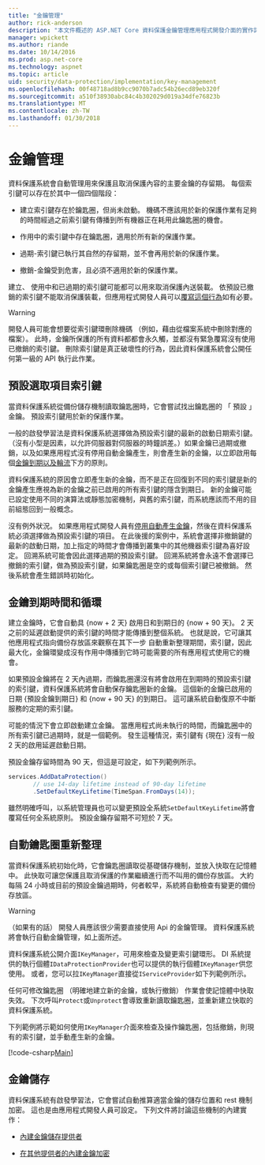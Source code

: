 ```yaml
---
title: "金鑰管理"
author: rick-anderson
description: "本文件概述的 ASP.NET Core 資料保護金鑰管理應用程式開發介面的實作詳細資料。"
manager: wpickett
ms.author: riande
ms.date: 10/14/2016
ms.prod: asp.net-core
ms.technology: aspnet
ms.topic: article
uid: security/data-protection/implementation/key-management
ms.openlocfilehash: 00f48718ad8b9cc9070b7adc54b26ecd89eb320f
ms.sourcegitcommit: a510f38930abc84c4b302029d019a34dfe76823b
ms.translationtype: MT
ms.contentlocale: zh-TW
ms.lasthandoff: 01/30/2018
---
```

# <a name="key-management"></a>金鑰管理

<a name="data-protection-implementation-key-management"></a>

資料保護系統會自動管理用來保護且取消保護內容的主要金鑰的存留期。 每個索引鍵可以存在於其中一個四個階段：

* 建立索引鍵存在於鑰匙圈，但尚未啟動。 機碼不應該用於新的保護作業有足夠的時間經過之前索引鍵有傳播到所有機器正在耗用此鑰匙圈的機會。

* 作用中的索引鍵中存在鑰匙圈，適用於所有新的保護作業。

* 過期-索引鍵已執行其自然的存留期，並不會再用於新的保護作業。

* 撤銷-金鑰受到危害，且必須不適用於新的保護作業。

建立、 使用中和已過期的索引鍵可能都可以用來取消保護內送裝載。 依預設已撤銷的索引鍵不能取消保護裝載，但應用程式開發人員可以[覆寫這個行為](../consumer-apis/dangerous-unprotect.md#data-protection-consumer-apis-dangerous-unprotect)如有必要。

>[!WARNING]
> 開發人員可能會想要從索引鍵環刪除機碼 （例如，藉由從檔案系統中刪除對應的檔案）。 此時，金鑰所保護的所有資料都都會永久觸，並都沒有緊急覆寫沒有使用已撤銷的索引鍵。 刪除索引鍵是真正破壞性的行為，因此資料保護系統會公開任何第一級的 API 執行此作業。

## <a name="default-key-selection"></a>預設選取項目索引鍵

當資料保護系統從備份儲存機制讀取鑰匙圈時，它會嘗試找出鑰匙圈的 「 預設 」 金鑰。 預設索引鍵用於新的保護作業。

一般的啟發學習法是資料保護系統選擇做為預設索引鍵的最新的啟動日期索引鍵。 （沒有小型是因素，以允許伺服器對伺服器的時鐘誤差。）如果金鑰已過期或撤銷，以及如果應用程式沒有停用自動金鑰產生，則會產生新的金鑰，以立即啟用每個[金鑰到期以及輪流](xref:security/data-protection/implementation/key-management#data-protection-implementation-key-management-expiration)下方的原則。

資料保護系統的原因會立即產生新的金鑰，而不是正在回復到不同的索引鍵是新的金鑰產生應視為新的金鑰之前已啟用的所有索引鍵的隱含到期日。 新的金鑰可能已設定使用不同的演算法或靜態加密機制，與舊的索引鍵，而系統應該而不用的目前組態回到一般概念。

沒有例外狀況。 如果應用程式開發人員有[停用自動產生金鑰](xref:security/data-protection/configuration/overview#disableautomatickeygeneration)，然後在資料保護系統必須選擇做為預設索引鍵的項目。 在此後援的案例中，系統會選擇非撤銷鍵的最新的啟動日期，加上指定的時間才會傳播到叢集中的其他機器索引鍵為喜好設定。 回溯系統可能會因此選擇過期的預設索引鍵。 回溯系統將會永遠不會選擇已撤銷的索引鍵，做為預設索引鍵，如果鑰匙圈是空的或每個索引鍵已被撤銷。 然後系統會產生錯誤時初始化。

<a name="data-protection-implementation-key-management-expiration"></a>

## <a name="key-expiration-and-rolling"></a>金鑰到期時間和循環

建立金鑰時，它會自動具 {now + 2 天} 啟用日和到期日的 {now + 90 天}。 2 天之前的延遲啟動提供的索引鍵的時間才能傳播到整個系統。 也就是說，它可讓其他應用程式指向備份存放區來觀察在其下一步 自動重新整理期間，索引鍵，因此最大化，金鑰環變成沒有作用中傳播到它時可能需要的所有應用程式使用它的機會。

如果預設金鑰將在 2 天內過期，而鑰匙圈還沒有將會啟用在到期時的預設索引鍵的索引鍵，資料保護系統將會自動保存鑰匙圈新的金鑰。 這個新的金鑰已啟用的日期 {預設金鑰到期日} 和 {now + 90 天} 的到期日。 這可讓系統自動復原不中斷服務的定期的索引鍵。

可能的情況下會立即啟動建立金鑰。 當應用程式尚未執行的時間，而鑰匙圈中的所有索引鍵已過期時，就是一個範例。 發生這種情況，索引鍵有 {現在} 沒有一般 2 天的啟用延遲啟動日期。

預設金鑰存留時間為 90 天，但這是可設定，如下列範例所示。

```csharp
services.AddDataProtection()
       // use 14-day lifetime instead of 90-day lifetime
       .SetDefaultKeyLifetime(TimeSpan.FromDays(14));
```

雖然明確呼叫，以系統管理員也可以變更預設全系統`SetDefaultKeyLifetime`將會覆寫任何全系統原則。 預設金鑰存留期不可短於 7 天。

## <a name="automatic-key-ring-refresh"></a>自動鑰匙圈重新整理

當資料保護系統初始化時，它會鑰匙圈讀取從基礎儲存機制，並放入快取在記憶體中。 此快取可讓您保護且取消保護的作業繼續進行而不叫用的備份存放區。 大約每隔 24 小時或目前的預設金鑰過期時，何者較早，系統將自動檢查有變更的備份存放區。

>[!WARNING]
> （如果有的話） 開發人員應該很少需要直接使用 Api 的金鑰管理。 資料保護系統將會執行自動金鑰管理，如上面所述。

資料保護系統公開介面`IKeyManager`，可用來檢查及變更索引鍵環形。 DI 系統提供的執行個體`IDataProtectionProvider`也可以提供的執行個體`IKeyManager`供您使用。 或者，您可以拉`IKeyManager`直接從`IServiceProvider`如下列範例所示。

任何可修改鑰匙圈 （明確地建立新的金鑰，或執行撤銷） 作業會使記憶體中快取失效。 下次呼叫`Protect`或`Unprotect`會導致重新讀取鑰匙圈，並重新建立快取的資料保護系統。

下列範例將示範如何使用`IKeyManager`介面來檢查及操作鑰匙圈，包括撤銷，則現有的索引鍵，並手動產生新的金鑰。

[!code-csharp[Main](key-management/samples/key-management.cs)]

## <a name="key-storage"></a>金鑰儲存

資料保護系統有啟發學習法，它會嘗試自動推算適當金鑰的儲存位置和 rest 機制加密。 這也是由應用程式開發人員可設定。 下列文件將討論這些機制的內建實作：

* [內建金鑰儲存提供者](key-storage-providers.md#data-protection-implementation-key-storage-providers)

* [在其他提供者的內建金鑰加密](key-encryption-at-rest.md#data-protection-implementation-key-encryption-at-rest-providers)
